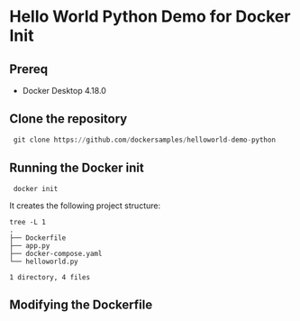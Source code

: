 # Hello World Python Demo for Docker Init


## Prereq

- Docker Desktop 4.18.0

## Clone the repository

```python
 git clone https://github.com/dockersamples/helloworld-demo-python
```

## Running the Docker init 

```
 docker init
```

It creates the following project structure:

```
tree -L 1
.
├── Dockerfile
├── app.py
├── docker-compose.yaml
└── helloworld.py

1 directory, 4 files
```

## Modifying the Dockerfile

```

```

